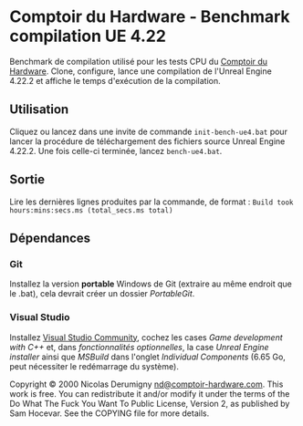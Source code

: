 Comptoir du Hardware - Benchmark compilation UE 4.22
====================================================

Benchmark de compilation utilisé pour les tests CPU du [Comptoir du Hardware](http://www.comptoir-hardware.com/). Clone, configure, lance une compilation de
l'Unreal Engine 4.22.2 et affiche le temps d'exécution de la compilation.

## Utilisation
Cliquez ou lancez dans une invite de commande `init-bench-ue4.bat` pour lancer la procédure de téléchargement des fichiers source Unreal Engine 4.22.2. Une fois celle-ci terminée, lancez `bench-ue4.bat`.

## Sortie
Lire les dernières lignes produites par la commande, de format :
`Build took hours:mins:secs.ms (total_secs.ms total)`

## Dépendances
### Git
Installez la version **portable** Windows de Git (extraire au même endroit que le .bat),
cela devrait créer un dossier *PortableGit*.
### Visual Studio
Installez [Visual Studio Community](https://visualstudio.microsoft.com/vs/community/), cochez les cases *Game development with C++* et, dans *fonctionnalités optionnelles*, la case *Unreal Engine installer* ainsi que *MSBuild* dans l'onglet *Individual Components* (6.65 Go, peut nécessiter le redémarrage du système).

Copyright © 2000 Nicolas Derumigny <nd@comptoir-hardware.com>.
This work is free. You can redistribute it and/or modify it under the
terms of the Do What The Fuck You Want To Public License, Version 2,
as published by Sam Hocevar. See the COPYING file for more details.